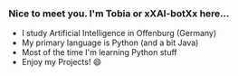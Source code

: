 ### Nice to meet you. I'm Tobia or xXAI-botXx here...
- I study Artificial Intelligence in Offenburg (Germany)
- My primary language is Python (and a bit Java)
- Most of the time I'm learning Python stuff
- Enjoy my Projects! 😄
